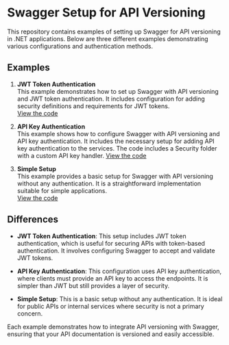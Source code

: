 # Swagger Setup for API Versioning

This repository contains examples of setting up Swagger for API versioning in .NET applications. Below are three different examples demonstrating various configurations and authentication methods.

## Examples

1. **JWT Token Authentication**  
    This example demonstrates how to set up Swagger with API versioning and JWT token authentication. It includes configuration for adding security definitions and requirements for JWT tokens.  
    [View the code](./code/with-jwt-token/Program.cs)

2. **API Key Authentication**  
    This example shows how to configure Swagger with API versioning and API key authentication. It includes the necessary setup for adding API key authentication to the services. The code includes a Security folder with a custom API key handler. 
    [View the code](./code/with-api-key/Program.cs)

3. **Simple Setup**  
    This example provides a basic setup for Swagger with API versioning without any authentication. It is a straightforward implementation suitable for simple applications.  
    [View the code](./code/simple/Program.cs)

## Differences

- **JWT Token Authentication**: This setup includes JWT token authentication, which is useful for securing APIs with token-based authentication. It involves configuring Swagger to accept and validate JWT tokens.

- **API Key Authentication**: This configuration uses API key authentication, where clients must provide an API key to access the endpoints. It is simpler than JWT but still provides a layer of security.

- **Simple Setup**: This is a basic setup without any authentication. It is ideal for public APIs or internal services where security is not a primary concern.

Each example demonstrates how to integrate API versioning with Swagger, ensuring that your API documentation is versioned and easily accessible.